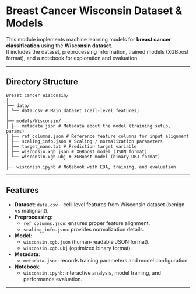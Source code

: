 # Breast Cancer Wisconsin Dataset & Models

This module implements machine learning models for **breast cancer classification** using the **Wisconsin dataset**.  
It includes the dataset, preprocessing information, trained models (XGBoost format), and a notebook for exploration and evaluation.

---

## Directory Structure
```
Breast Cancer Wisconsin/
│
├── data/
│ └── data.csv # Main dataset (cell-level features)
│
├── models/Wisconsin/
│ ├── metadata.json # Metadata about the model (training setup, params)
│ ├── ref_columns.json # Reference feature columns for input alignment
│ ├── scaling_info.json # Scaling / normalization parameters
│ ├── target_name.txt # Prediction target variable
│ ├── wisconsin.xgb.json # XGBoost model (JSON format)
│ └── wisconsin.xgb.ubj # XGBoost model (binary UBJ format)
│
├── wisconsin.ipynb # Notebook with EDA, training, and evaluation
```

---

##  Features

- **Dataset**: `data.csv` – cell-level features from Wisconsin dataset (benign vs malignant).
- **Preprocessing**:
  - `ref_columns.json`: ensures proper feature alignment.
  - `scaling_info.json`: provides normalization details.
- **Model**:
  - `wisconsin.xgb.json` (human-readable JSON format).
  - `wisconsin.xgb.ubj` (optimized binary format).
- **Metadata**:
  - `metadata.json`: records training parameters and model configuration.
- **Notebook**:
  - `wisconsin.ipynb`: interactive analysis, model training, and performance evaluation.

---
